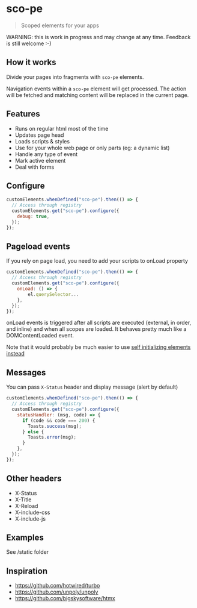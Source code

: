 # sco-pe

> Scoped elements for your apps

WARNING: this is work in progress and may change at any time. Feedback is still welcome :-)

## How it works

Divide your pages into fragments with `sco-pe` elements.

Navigation events within a `sco-pe` element will get processed. The action will be fetched and matching
content will be replaced in the current page.

## Features

- Runs on regular html most of the time
- Updates page head
- Loads scripts & styles
- Use for your whole web page or only parts (eg: a dynamic list)
- Handle any type of event
- Mark active element
- Deal with forms

## Configure

```js
customElements.whenDefined("sco-pe").then(() => {
  // Access through registry
  customElements.get("sco-pe").configure({
    debug: true,
  });
});
```

## Pageload events

If you rely on page load, you need to add your scripts to onLoad property

```js
customElements.whenDefined("sco-pe").then(() => {
  // Access through registry
  customElements.get("sco-pe").configure({
    onLoad: () => {
        el.querySelector...
    },
  });
});
```

onLoad events is triggered after all scripts are executed (external, in order, and inline) and when all scopes are loaded.
It behaves pretty much like a DOMContentLoaded event.

Note that it would probably be much easier to use [self initializing elements instead](https://github.com/lekoala/modular-behaviour.js)

## Messages

You can pass `X-Status` header and display message (alert by default)

```js
customElements.whenDefined("sco-pe").then(() => {
  // Access through registry
  customElements.get("sco-pe").configure({
    statusHandler: (msg, code) => {
      if (code && code === 200) {
        Toasts.success(msg);
      } else {
        Toasts.error(msg);
      }
    },
  });
});
```

## Other headers

- X-Status
- X-Title
- X-Reload
- X-include-css
- X-include-js

## Examples

See /static folder

## Inspiration

- https://github.com/hotwired/turbo
- https://github.com/unpoly/unpoly
- https://github.com/bigskysoftware/htmx
